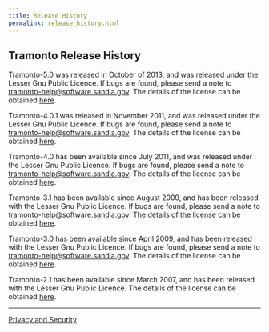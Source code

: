 ```yaml
---
title: Release History
permalink: release_history.html
---
```


## Tramonto Release History

Tramonto-5.0 was released in October of 2013, and was released under the Lesser Gnu Public Licence. If bugs are found, please send a note to tramonto-help@software.sandia.gov. The details of the license can be obtained [here](http://www.gnu.org/copyleft/lgpl.html).

Tramonto-4.0.1 was released in November 2011, and was released under the Lesser Gnu Public Licence. If bugs are found, please send a note to tramonto-help@software.sandia.gov. The details of the license can be obtained [here](http://www.gnu.org/copyleft/lgpl.html).

Tramonto-4.0 has been available since July 2011, and was released under the Lesser Gnu Public Licence. If bugs are found, please send a note to tramonto-help@software.sandia.gov. The details of the license can be obtained [here](http://www.gnu.org/copyleft/lgpl.html).

Tramonto-3.1 has been available since August 2009, and has been released with the Lesser Gnu Public Licence. If bugs are found, please send a note to tramonto-help@software.sandia.gov. The details of the license can be obtained [here](http://www.gnu.org/copyleft/lgpl.html).

Tramonto-3.0 has been available since April 2009, and has been released with the Lesser Gnu Public Licence. If bugs are found, please send a note to tramonto-help@software.sandia.gov. The details of the license can be obtained [here](http://www.gnu.org/copyleft/lgpl.html).

Tramonto-2.1 has been available since March 2007, and has been released with the Lesser Gnu Public Licence. The details of the license can be obtained [here](http://www.gnu.org/copyleft/lgpl.html).

***

<a href="http://www.sandia.gov/general/privacy-security/index.html">Privacy and Security</a>  
